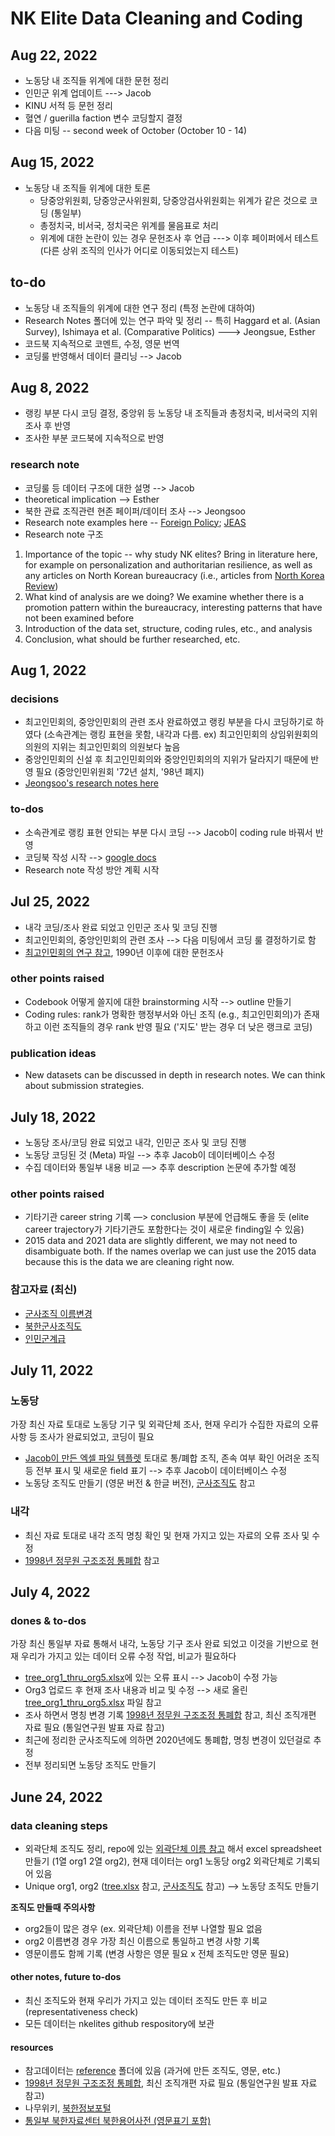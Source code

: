 # NK Elite Data Cleaning and Coding

## Aug 22, 2022

- 노동당 내 조직들 위계에 대한 문헌 정리
- 인민군 위계 업데이트 ---> Jacob
- KINU 서적 등 문헌 정리
- 혈연 / guerilla faction 변수 코딩할지 결정
- 다음 미팅 -- second week of October (October 10 - 14)

## Aug 15, 2022
- 노동당 내 조직들 위계에 대한 토론
   * 당중앙위원회, 당중앙군사위원회, 당중앙검사위원회는 위계가 같은 것으로 코딩 (통일부)
   * 총정치국, 비서국, 정치국은 위계를 물음표로 처리
   * 위계에 대한 논란이 있는 경우 문헌조사 후 언급 ---> 이후 페이퍼에서 테스트 (다른 상위 조직의 인사가 어디로 이동되었는지 테스트)

## to-do
- 노동당 내 조직들의 위계에 대한 연구 정리 (특정 논란에 대하여)
- Research Notes 폴더에 있는 연구 파악 및 정리 -- 특히 Haggard et al. (Asian Survey), Ishimaya et al. (Comparative Politics) ---> Jeongsue, Esther
- 코드북 지속적으로 코멘트, 수정, 영문 번역
- 코딩룰 반영해서 데이터 클리닝 --> Jacob

## Aug 8, 2022
- 랭킹 부분 다시 코딩 결정, 중앙위 등 노동당 내 조직들과 총정치국, 비서국의 지위 조사 후 반영
- 조사한 부분 코드북에 지속적으로 반영

### research note
- 코딩룰 등 데이터 구조에 대한 설명 --> Jacob
- theoretical implication --> Esther
- 북한 관료 조직관련 현존 페이퍼/데이터 조사 --> Jeongsoo
- Research note examples here -- [Foreign Policy](https://academic.oup.com/fpa/article/18/3/orac012/6575815); [JEAS](https://www.cambridge.org/core/journals/journal-of-east-asian-studies/article/who-are-the-influentials-in-chinas-cyberspace-and-what-do-they-say-about-the-issue-of-sinojapanese-relations/DF1994EA2F668CB4C379D04D638C6F1E)
- Research note 구조
1) Importance of the topic -- why study NK elites? Bring in literature here, for example on personalization and authoritarian resilience, as well as any articles on North Korean bureaucracy (i.e., articles from [North Korea Review](https://www.jstor.org/journal/nortkorerevi))
2) What kind of analysis are we doing? We examine whether there is a promotion pattern within the bureaucracy, interesting patterns that have not been examined before
3) Introduction of the data set, structure, coding rules, etc., and analysis
4) Conclusion, what should be further researched, etc.


## Aug 1, 2022

### decisions
- 최고인민회의, 중앙인민회의 관련 조사 완료하였고 랭킹 부분을 다시 코딩하기로 하였다 (소속관계는 랭킹 표현을 못함, 내각과 다름. ex) 최고인민회의 상임위원회의 의원의 지위는 최고인민회의 의원보다 높음
- 중앙인민회의 신설 후 최고인민회의와 중앙인민회의의 지위가 달라지기 때문에 반영 필요 (중앙인민위원회 '72년 설치, '98년 폐지)
- [Jeongsoo's research notes here](https://github.com/seouljake/nkelites/blob/main/references/%E1%84%87%E1%85%AE%E1%86%A8%E1%84%92%E1%85%A1%E1%86%AB%20%E1%84%80%E1%85%AE%E1%86%A8%E1%84%80%E1%85%A1%E1%84%80%E1%85%B5%E1%84%80%E1%85%AA%E1%86%AB%E1%84%8E%E1%85%A6%E1%84%80%E1%85%A8%E1%84%8B%E1%85%B4%20%E1%84%80%E1%85%AE%E1%84%89%E1%85%A5%E1%86%BC-%E1%84%8E%E1%85%AC%E1%84%80%E1%85%A9%E1%84%8B%E1%85%B5%E1%86%AB%E1%84%86%E1%85%B5%E1%86%AB%E1%84%92%E1%85%AC%E1%84%8B%E1%85%B4%E1%84%8B%E1%85%AA%20%E1%84%8C%E1%85%AE%E1%86%BC%E1%84%8B%E1%85%A1%E1%86%BC%E1%84%8B%E1%85%B5%E1%86%AB%E1%84%86%E1%85%B5%E1%86%AB%E1%84%8B%E1%85%B1%E1%84%8B%E1%85%AF%E1%86%AB%E1%84%92%E1%85%AC%20%E1%84%87%E1%85%B5%E1%84%80%E1%85%AD.docx)

### to-dos
- 소속관계로 랭킹 표현 안되는 부분 다시 코딩 --> Jacob이 coding rule 바꿔서 반영
- 코딩북 작성 시작 --> [google docs](https://docs.google.com/document/d/1jJbcz45q-gZxDzypXevO_OTzpxOCdjeF450ZQ26oO9U/edit?usp=sharing)
- Research note 작성 방안 계획 시작

## Jul 25, 2022

- 내각 코딩/조사 완료 되었고 인민군 조사 및 코딩 진행
- 최고인민회의, 중앙인민회의 관련 조사 --> 다음 미팅에서 코딩 룰 결정하기로 함
- [최고인민회의 연구 참고](https://github.com/seouljake/nkelites/blob/main/references/papers/%E1%84%8E%E1%85%AC%E1%84%80%E1%85%A9%E1%84%8B%E1%85%B5%E1%86%AB%E1%84%86%E1%85%B5%E1%86%AB%E1%84%92%E1%85%AC%E1%84%8B%E1%85%B4%E1%84%8B%E1%85%A7%E1%86%AB%E1%84%80%E1%85%AE.pdf), 1990년 이후에 대한 문헌조사 
### other points raised
- Codebook 어떻게 쓸지에 대한 brainstorming 시작 --> outline 만들기
- Coding rules:  rank가 명확한 행정부서와 아닌 조직 (e.g., 최고인민회의)가 존재하고 이런 조직들의 경우 rank 반영 필요 ('지도' 받는 경우 더 낮은 랭크로 코딩)

### publication ideas
- New datasets can be discussed in depth in research notes. We can think about submission strategies.

## July 18, 2022

- 노동당 조사/코딩 완료 되었고 내각, 인민군 조사 및 코딩 진행
- 노동당 코딩된 것 (Meta) 파일 --> 추후 Jacob이 데이터베이스 수정
- 수집 데이터와 통일부 내용 비교 —> 추후 description 논문에 추가할 예정

### other points raised
- 기타기관 career string 기록 —> conclusion 부분에 언급해도 좋을 듯 (elite career trajectory가 기타기관도 포함한다는 것이 새로운 finding일 수 있음)
- 2015 data and 2021 data are slightly different, we may not need to disambiguate both. If the names overlap we can just use the 2015 data because this is the data we are cleaning right now.

### 참고자료 (최신)
- [군사조직 이름변경](https://github.com/seouljake/nkelites/blob/main/references/%EA%B5%B0%EC%82%AC%EC%A1%B0%EC%A7%81%20%EC%9D%B4%EB%A6%84%EB%B3%80%EA%B2%BD)
- [북한군사조직도](https://github.com/seouljake/nkelites/blob/main/references/%EB%B6%81%ED%95%9C%20%EA%B5%B0%EC%82%AC%EC%A1%B0%EC%A7%81%EB%8F%84.jpeg)
- [인민군계급](https://github.com/seouljake/nkelites/blob/main/references/%EC%9D%B8%EB%AF%BC%EA%B5%B0%20%EA%B3%84%EA%B8%89)

## July 11, 2022

### 노동당
가장 최신 자료 토대로 노동당 기구 및 외곽단체 조사, 현재 우리가 수집한 자료의 오류 사항 등 조사가 완료되었고, 코딩이 필요
- [Jacob이 만든 엑셀 파일 템플렛](https://github.com/seouljake/nkelites/blob/main/data/combined%20data/combined%20data%20-%201%20cleaning/tree_org1_thru_org5_Meta.xlsx) 토대로 통/폐합 조직, 존속 여부 확인 어려운 조직 등 전부 표시 및 새로운 field 표기 --> 추후 Jacob이 데이터베이스 수정
- 노동당 조직도 만들기 (영문 버전 & 한글 버전), [군사조직도](https://github.com/seouljake/nkelites/blob/main/references/%EB%B6%81%ED%95%9C%20%EA%B5%B0%EC%82%AC%EC%A1%B0%EC%A7%81%EB%8F%84.jpeg) 참고

### 내각
- 최신 자료 토대로 내각 조직 명칭 확인 및 현재 가지고 있는 자료의 오류 조사 및 수정
- [1998년 정무원 구조조정 통폐합](https://github.com/seouljake/nkelites/blob/main/references/1998%E1%84%82%E1%85%A7%E1%86%AB%20%E1%84%92%E1%85%A2%E1%86%BC%E1%84%8C%E1%85%A5%E1%86%BC%E1%84%80%E1%85%B5%E1%84%80%E1%85%AE%20%E1%84%80%E1%85%AE%E1%84%8C%E1%85%A9%E1%84%8C%E1%85%A9%E1%84%8C%E1%85%A5%E1%86%BC.jpg) 참고

## July 4, 2022

### dones & to-dos
가장 최신 통일부 자료 통해서 내각, 노동당 기구 조사 완료 되었고 이것을 기반으로 현재 우리가 가지고 있는 데이터 오류 수정 작업, 비교가 필요하다
- [tree_org1_thru_org5.xlsx](https://github.com/seouljake/nkelites/blob/main/data/combined%20data/combined%20data%20-%203%20queries/tree_org1_thru_org5.xlsx)에 있는 오류 표시 --> Jacob이 수정 가능
- Org3 업로드 후 현재 조사 내용과 비교 및 수정 --> 새로 올린 [tree_org1_thru_org5.xlsx](https://github.com/seouljake/nkelites/blob/main/data/combined%20data/combined%20data%20-%203%20queries/tree_org1_thru_org5.xlsx) 파일 참고
- 조사 하면서 명칭 변경 기록 [1998년 정무원 구조조정 통폐합](https://github.com/seouljake/nkelites/blob/main/references/1998%E1%84%82%E1%85%A7%E1%86%AB%20%E1%84%92%E1%85%A2%E1%86%BC%E1%84%8C%E1%85%A5%E1%86%BC%E1%84%80%E1%85%B5%E1%84%80%E1%85%AE%20%E1%84%80%E1%85%AE%E1%84%8C%E1%85%A9%E1%84%8C%E1%85%A9%E1%84%8C%E1%85%A5%E1%86%BC.jpg) 참고, 최신 조직개편 자료 필요 (통일연구원 발표 자료 참고)  
- 최근에 정리한 군사조직도에 의하면 2020년에도 통폐합, 명칭 변경이 있던걸로 추정
- 전부 정리되면 노동당 조직도 만들기

## June 24, 2022

### data cleaning steps

- 외곽단체 조직도 정리, repo에 있는 [외곽단체 이름 참고](https://github.com/seouljake/nkelites/blob/main/references/party/association_names.txt) 해서 excel spreadsheet 만들기 (1열 org1 2열 org2), 현재 데이터는 org1 노동당 org2 외곽단체로 기록되어 있음
- Unique org1, org2 ([tree.xlsx](https://github.com/seouljake/nkelites/blob/main/data/combined%20data/combined%20data%20-%203%20queries/tree.xlsx) 참고, [군사조직도](https://github.com/seouljake/nkelites/blob/main/references/%EB%B6%81%ED%95%9C%20%EA%B5%B0%EC%82%AC%EC%A1%B0%EC%A7%81%EB%8F%84.jpeg) 참고) --> 노동당 조직도 만들기

**조직도 만들때 주의사항**
- org2들이 많은 경우 (ex. 외곽단체) 이름을 전부 나열할 필요 없음
- org2 이름변경 경우 가장 최신 이름으로 통일하고 변경 사항 기록
- 영문이름도 함께 기록 (변경 사항은 영문 필요 x 전체 조직도만 영문 필요)

#### other notes, future to-dos
- 최신 조직도와 현재 우리가 가지고 있는 데이터 조직도 만든 후 비교 (representativeness check)
- 모든 데이터는 nkelites github respository에 보관 

#### resources
- 참고데이터는 [reference](https://github.com/seouljake/nkelites/tree/main/references) 폴더에 있음 (과거에 만든 조직도, 영문, etc.)
- [1998년 정무원 구조조정 통폐합](https://github.com/seouljake/nkelites/blob/main/references/1998%E1%84%82%E1%85%A7%E1%86%AB%20%E1%84%92%E1%85%A2%E1%86%BC%E1%84%8C%E1%85%A5%E1%86%BC%E1%84%80%E1%85%B5%E1%84%80%E1%85%AE%20%E1%84%80%E1%85%AE%E1%84%8C%E1%85%A9%E1%84%8C%E1%85%A9%E1%84%8C%E1%85%A5%E1%86%BC.jpg), 최신 조직개편 자료 필요 (통일연구원 발표 자료 참고)  
- 나무위키, [북한정보포털](https://nkinfo.unikorea.go.kr/nkp/main/portalMain.do)
- [통일부 북한자료센터 북한용어사전 (영문표기 포함)](https://unibook.unikorea.go.kr/data/dictionary)

